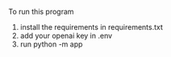 To run this program
1. install the requirements in requirements.txt
2. add your openai key in .env
3. run python -m app